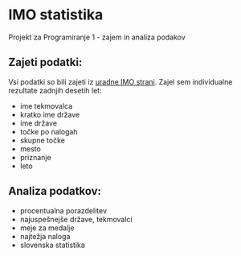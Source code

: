 # IMO statistika

Projekt za Programiranje 1 - zajem in analiza podakov

## Zajeti podatki:

Vsi podatki so bili zajeti iz [uradne IMO strani](http://www.imo-official.org). Zajel sem individualne rezultate zadnjih desetih let:
- ime tekmovalca
- kratko ime države
- ime države
- točke po nalogah
- skupne točke
- mesto
- priznanje
- leto

## Analiza podatkov:
- procentualna porazdelitev
- najuspešnejše države, tekmovalci
- meje za medalje
- najtežja naloga
- slovenska statistika

